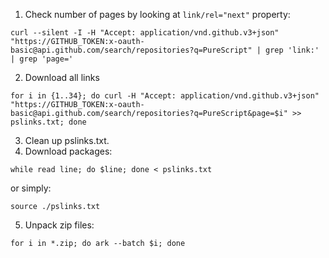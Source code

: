 1. Check number of pages by looking at `link/rel="next"` property:
```shell
curl --silent -I -H "Accept: application/vnd.github.v3+json" "https://GITHUB_TOKEN:x-oauth-basic@api.github.com/search/repositories?q=PureScript" | grep 'link:' | grep 'page='
```
2. Download all links
```shell
for i in {1..34}; do curl -H "Accept: application/vnd.github.v3+json" "https://GITHUB_TOKEN:x-oauth-basic@api.github.com/search/repositories?q=PureScript&page=$i" >> pslinks.txt; done
```
3. Clean up pslinks.txt.
4. Download packages:
```shell
while read line; do $line; done < pslinks.txt
```
or simply:
```shell
source ./pslinks.txt
```
5. Unpack zip files:
```shell
for i in *.zip; do ark --batch $i; done
```
